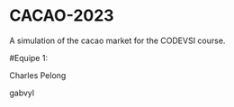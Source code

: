 # CACAO-2023

A simulation of the cacao market for the CODEVSI course.

#Equipe 1:

Charles Pelong

gabvyl



